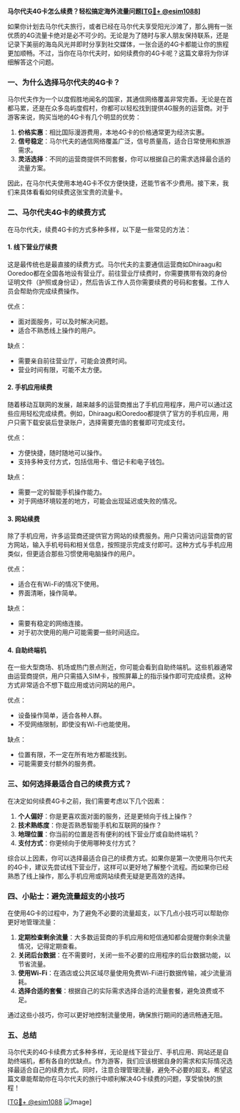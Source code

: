 **马尔代夫4G卡怎么续费？轻松搞定海外流量问题[[TG💪+ @esim1088](https://t.me/s/esim1088)]**

如果你计划去马尔代夫旅行，或者已经在马尔代夫享受阳光沙滩了，那么拥有一张优质的4G流量卡绝对是必不可少的。无论是为了随时与家人朋友保持联系，还是记录下美丽的海岛风光并即时分享到社交媒体，一张合适的4G卡都能让你的旅程更加顺畅。不过，当你在马尔代夫时，如何续费你的4G卡呢？这篇文章将为你详细解答这个问题。

### 一、为什么选择马尔代夫的4G卡？

马尔代夫作为一个以度假胜地闻名的国家，其通信网络覆盖非常完善。无论是在首都马累，还是在众多岛屿度假村，你都可以轻松找到提供4G服务的运营商。对于游客来说，购买当地的4G卡有几个明显的优势：

1. **价格实惠**：相比国际漫游费用，本地4G卡的价格通常更为经济实惠。
2. **信号稳定**：马尔代夫的通信网络覆盖广泛，信号质量高，适合日常使用和旅游需求。
3. **灵活选择**：不同的运营商提供不同套餐，你可以根据自己的需求选择最合适的流量方案。

因此，在马尔代夫使用本地4G卡不仅方便快捷，还能节省不少费用。接下来，我们来具体看看如何续费这张宝贵的流量卡。

### 二、马尔代夫4G卡的续费方式

在马尔代夫，续费4G卡的方式多种多样，以下是一些常见的方法：

#### 1. 线下营业厅续费

这是最传统也是最直接的续费方式。马尔代夫的主要通信运营商如Dhiraagu和Ooredoo都在全国各地设有营业厅。前往营业厅续费时，你需要携带有效的身份证明文件（护照或身份证），然后告诉工作人员你需要续费的号码和套餐。工作人员会帮助你完成续费操作。

优点：
- 面对面服务，可以及时解决问题。
- 适合不熟悉线上操作的用户。

缺点：
- 需要亲自前往营业厅，可能会浪费时间。
- 营业时间有限，可能不太方便。

#### 2. 手机应用续费

随着移动互联网的发展，越来越多的运营商推出了手机应用程序，用户可以通过这些应用轻松完成续费。例如，Dhiraagu和Ooredoo都提供了官方的手机应用，用户只需下载安装后登录账户，选择需要充值的套餐即可完成支付。

优点：
- 方便快捷，随时随地可以操作。
- 支持多种支付方式，包括信用卡、借记卡和电子钱包。

缺点：
- 需要一定的智能手机操作能力。
- 对于网络环境较差的地方，可能会出现延迟或失败的情况。

#### 3. 网站续费

除了手机应用，许多运营商还提供官方网站的续费服务。用户只需访问运营商的官方网站，输入手机号码和相关信息，按照提示完成支付即可。这种方式与手机应用类似，但更适合那些习惯使用电脑操作的用户。

优点：
- 适合在有Wi-Fi的情况下使用。
- 界面清晰，操作简单。

缺点：
- 需要有稳定的网络连接。
- 对于初次使用的用户可能需要一些时间适应。

#### 4. 自助终端机

在一些大型商场、机场或热门景点附近，你可能会看到自助终端机。这些机器通常由运营商提供，用户只需插入SIM卡，按照屏幕上的指示操作即可完成续费。这种方式非常适合不想下载应用或访问网站的用户。

优点：
- 设备操作简单，适合各种人群。
- 不受网络限制，即使没有Wi-Fi也能使用。

缺点：
- 位置有限，不一定在所有地方都能找到。
- 可能需要支付额外的服务费。

### 三、如何选择最适合自己的续费方式？

在决定如何续费4G卡之前，我们需要考虑以下几个因素：

1. **个人偏好**：你是更喜欢面对面的服务，还是更倾向于线上操作？
2. **技术熟练度**：你是否熟悉智能手机和互联网的操作？
3. **地理位置**：你当前的位置是否有便利的线下营业厅或自助终端机？
4. **支付方式**：你更倾向于使用哪种支付方式？

综合以上因素，你可以选择最适合自己的续费方式。如果你是第一次使用马尔代夫的4G卡，建议先尝试线下营业厅，这样可以更好地了解整个流程。而如果你已经熟悉了线上操作，那么手机应用或网站续费无疑是更高效的选择。

### 四、小贴士：避免流量超支的小技巧

在使用4G卡的过程中，为了避免不必要的流量超支，以下几点小技巧可以帮助你更好地管理流量：

1. **定期检查剩余流量**：大多数运营商的手机应用和短信通知都会提醒你剩余流量情况，记得定期查看。
2. **关闭后台数据**：在不需要时，关闭一些不必要的应用程序的后台数据功能，以节省流量。
3. **使用Wi-Fi**：在酒店或公共区域尽量使用免费Wi-Fi进行数据传输，减少流量消耗。
4. **选择合适的套餐**：根据自己的实际需求选择合适的流量套餐，避免浪费或不足。

通过这些小技巧，你可以更好地控制流量使用，确保旅行期间的通讯畅通无阻。

### 五、总结

马尔代夫的4G卡续费方式多种多样，无论是线下营业厅、手机应用、网站还是自助终端机，都有各自的优缺点。作为游客，我们应该根据自身的需求和实际情况选择最适合自己的续费方式。同时，注意合理管理流量，避免不必要的超支。希望这篇文章能帮助你在马尔代夫的旅行中顺利解决4G卡续费的问题，享受愉快的旅程！

[[TG💪+ @esim1088](https://t.me/s/esim1088) ![Image](https://i.postimg.cc/4NQfJmqS/Snipaste-2025-05-13-00-14-12.png)]